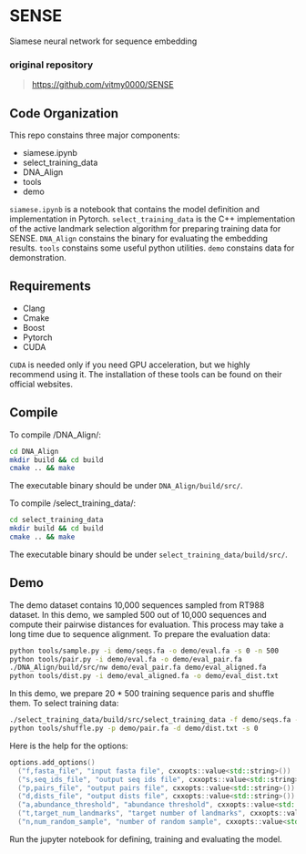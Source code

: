 # SENSE
Siamese neural network for sequence embedding
### original repository
> https://github.com/vitmy0000/SENSE

## Code Organization

This repo constains three major components:
* siamese.ipynb 
* select_training_data
* DNA_Align
* tools
* demo

`siamese.ipynb` is a notebook that contains the model definition and implementation in Pytorch.
`select_training_data` is the C++ implementation of the active landmark selection algorithm for preparing training data for SENSE.
`DNA_Align` constains the binary for evaluating the embedding results.
`tools` constains some useful python utilities.
`demo` constains data for demonstration.


## Requirements

* Clang
* Cmake
* Boost
* Pytorch
* CUDA

`CUDA` is needed only if you need GPU acceleration, but we highly recommend using it. The installation of these tools can be found on their official websites.

## Compile

To compile /DNA_Align/:
```bash
cd DNA_Align
mkdir build && cd build
cmake .. && make
```
The executable binary should be under `DNA_Align/build/src/`.


To compile /select_training_data/:
```bash
cd select_training_data
mkdir build && cd build
cmake .. && make
```
The executable binary should be under `select_training_data/build/src/`.

## Demo

The demo dataset contains 10,000 sequences sampled from RT988 dataset.
In this demo, we sampled 500 out of 10,000 sequences and compute their pairwise distances for evaluation.
This process may take a long time due to sequence alignment.
To prepare the evaluation data:

```bash
python tools/sample.py -i demo/seqs.fa -o demo/eval.fa -s 0 -n 500
python tools/pair.py -i demo/eval.fa -o demo/eval_pair.fa
./DNA_Align/build/src/nw demo/eval_pair.fa demo/eval_aligned.fa
python tools/dist.py -i demo/eval_aligned.fa -o demo/eval_dist.txt
```

In this demo, we prepare 20 * 500 training sequence paris and shuffle them.
To select training data:
```bash
./select_training_data/build/src/select_training_data -f demo/seqs.fa -s demo/seqs_ids.txt -p demo/pair.fa -d demo/dist.txt -a 1 -t 20 -n 500
python tools/shuffle.py -p demo/pair.fa -d demo/dist.txt -s 0
```

Here is the help for the options:
```cpp
options.add_options()
  ("f,fasta_file", "input fasta file", cxxopts::value<std::string>())
  ("s,seq_ids_file", "output seq ids file", cxxopts::value<std::string>())
  ("p,pairs_file", "output pairs file", cxxopts::value<std::string>())
  ("d,dists_file", "output dists file", cxxopts::value<std::string>())
  ("a,abundance_threshold", "abundance threshold", cxxopts::value<std::size_t>())
  ("t,target_num_landmarks", "target number of landmarks", cxxopts::value<std::size_t>())
  ("n,num_random_sample", "number of random sample", cxxopts::value<std::size_t>())
```

Run the jupyter notebook for defining, training and evaluating the model.
